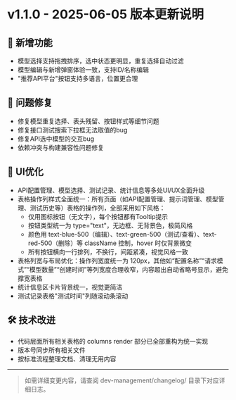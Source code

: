 # v1.1.0 - 2025-06-05 版本更新说明

## 🌟 新增功能
- 模型选择支持拖拽排序，选中状态更明显，重复选择自动过滤
- 模型编辑与新增弹窗体验一致，支持ID/名称编辑
- "推荐API平台"按钮支持多语言，位置更合理

## 🐛 问题修复
- 修复模型重复选择、表头残留、按钮样式等细节问题
- 修复接口测试搜索下拉框无法取值的bug
- 修复API选中模型的交互bug
- 依赖冲突与构建兼容性问题修复

## 💄 UI优化
- API配置管理、模型选择、测试记录、统计信息等多处UI/UX全面升级
- 表格操作列样式全面统一：所有页面（如API配置管理、提示词管理、模型管理、测试历史等）表格的操作列，全部采用如下风格：
  - 仅用图标按钮（无文字），每个按钮都有Tooltip提示
  - 按钮类型统一为 type="text"，无边框、无背景色，极简风格
  - 颜色用 text-blue-500（编辑）、text-green-500（测试/查看）、text-red-500（删除）等 className 控制，hover 时仅背景微变
  - 所有按钮横向一行排列，不换行，间距紧凑，视觉风格一致
- 表格列宽与布局优化：操作列宽度统一为 120px，其他如“配置名称”“请求模式”“模型数量”“创建时间”等列宽度合理收窄，内容超出自动省略号显示，避免撑宽表格
- 统计信息区卡片背景统一，视觉更简洁
- 测试记录表格"测试时间"列随滚动条滚动

## 🛠️ 技术改进
- 代码层面所有相关表格的 columns render 部分已全部重构为统一实现
- 版本号同步所有相关文件
- 按标准流程整理文档、清理无用内容

---

> 如需详细变更内容，请查阅 dev-management/changelog/ 目录下对应详细日志。

